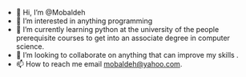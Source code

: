 - 👋 Hi, I’m @Mobaldeh
- 👀 I’m interested in anything programming
- 🌱 I’m currently learning python at the university of the people prerequisite courses to get into an associate degree in computer science.
- 💞️ I’m looking to collaborate on anything that can improve my skills .
- 📫 How to reach me email mobaldeh@yahoo.com.

<!---
Mobaldeh/Mobaldeh is a ✨ special ✨ repository because its `README.md` (this file) appears on your GitHub profile.
You can click the Preview link to take a look at your changes.
--->
